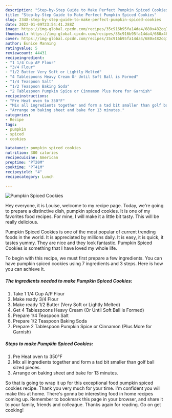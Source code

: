 ```yaml
---
description: "Step-by-Step Guide to Make Perfect Pumpkin Spiced Cookies"
title: "Step-by-Step Guide to Make Perfect Pumpkin Spiced Cookies"
slug: 2348-step-by-step-guide-to-make-perfect-pumpkin-spiced-cookies
date: 2022-01-09T23:54:41.288Z
image: https://img-global.cpcdn.com/recipes/35c916b95fa14da4/680x482cq70/pumpkin-spiced-cookies-recipe-main-photo.jpg
thumbnail: https://img-global.cpcdn.com/recipes/35c916b95fa14da4/680x482cq70/pumpkin-spiced-cookies-recipe-main-photo.jpg
cover: https://img-global.cpcdn.com/recipes/35c916b95fa14da4/680x482cq70/pumpkin-spiced-cookies-recipe-main-photo.jpg
author: Eunice Manning
ratingvalue: 5
reviewcount: 44431
recipeingredient:
- "1 1/4 Cup AP Flour"
- "3/4 Flour"
- "1/2 Butter Very Soft or Lightly Melted"
- "4 Tablespoons Heavy Cream Or Until Soft Ball is Formed"
- "1/4 Teaspoon Salt"
- "1/2 Teaspoon Baking Soda"
- "2 Tablespoon Pumpkin Spice or Cinnamon Plus More for Garnish"
recipeinstructions:
- "Pre Heat oven to 350°F"
- "Mix all ingredients together and form a tad bit smaller than golf ball sized pieces."
- "Arrange on baking sheet and bake for 13 minutes."
categories:
- Recipe
tags:
- pumpkin
- spiced
- cookies

katakunci: pumpkin spiced cookies 
nutrition: 300 calories
recipecuisine: American
preptime: "PT20M"
cooktime: "PT41M"
recipeyield: "4"
recipecategory: Lunch

---
```



![Pumpkin Spiced Cookies](https://img-global.cpcdn.com/recipes/35c916b95fa14da4/680x482cq70/pumpkin-spiced-cookies-recipe-main-photo.jpg)

Hey everyone, it is Louise, welcome to my recipe page. Today, we're going to prepare a distinctive dish, pumpkin spiced cookies. It is one of my favorites food recipes. For mine, I will make it a little bit tasty. This will be really delicious.

Pumpkin Spiced Cookies is one of the most popular of current trending foods in the world. It is appreciated by millions daily. It is easy, it is quick, it tastes yummy. They are nice and they look fantastic. Pumpkin Spiced Cookies is something that I have loved my whole life.




To begin with this recipe, we must first prepare a few ingredients. You can have pumpkin spiced cookies using 7 ingredients and 3 steps. Here is how you can achieve it.

<!--inarticleads1-->

##### The ingredients needed to make Pumpkin Spiced Cookies:

1. Take 1 1/4 Cup A/P Flour
1. Make ready 3/4 Flour
1. Make ready 1/2 Butter (Very Soft or Lightly Melted)
1. Get 4 Tablespoons Heavy Cream (Or Until Soft Ball is Formed)
1. Prepare 1/4 Teaspoon Salt
1. Prepare 1/2 Teaspoon Baking Soda
1. Prepare 2 Tablespoon Pumpkin Spice or Cinnamon (Plus More for Garnish)




<!--inarticleads2-->

##### Steps to make Pumpkin Spiced Cookies:

1. Pre Heat oven to 350°F
1. Mix all ingredients together and form a tad bit smaller than golf ball sized pieces.
1. Arrange on baking sheet and bake for 13 minutes.




So that is going to wrap it up for this exceptional food pumpkin spiced cookies recipe. Thank you very much for your time. I'm confident you will make this at home. There's gonna be interesting food in home recipes coming up. Remember to bookmark this page in your browser, and share it to your family, friends and colleague. Thanks again for reading. Go on get cooking!
